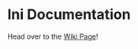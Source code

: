 # Ini Documentation
Head over to the [Wiki Page](https://github.com/MurrenMods/IniDocumentation/wiki)!
